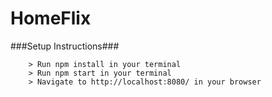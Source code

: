 # HomeFlix

###Setup Instructions###

```
	> Run npm install in your terminal
	> Run npm start in your terminal
	> Navigate to http://localhost:8080/ in your browser

```